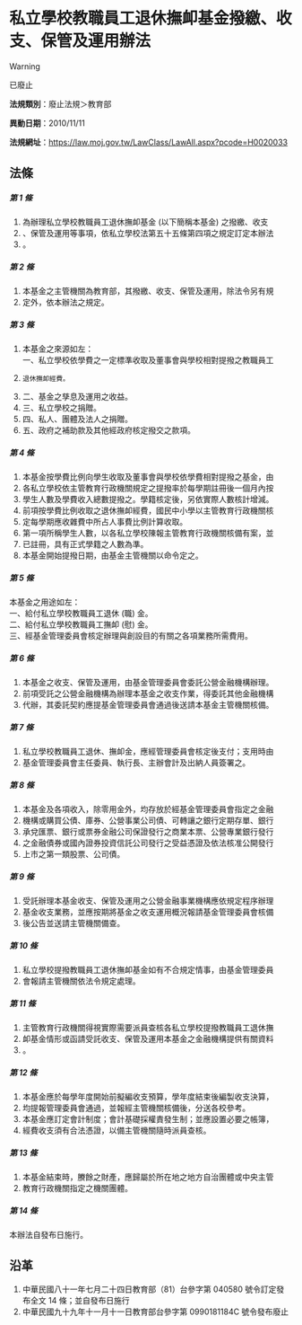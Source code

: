 # 私立學校教職員工退休撫卹基金撥繳、收支、保管及運用辦法


> [!WARNING]
> 已廢止


**法規類別**：廢止法規＞教育部

**異動日期**：2010/11/11  

**法規網址**：https://law.moj.gov.tw/LawClass/LawAll.aspx?pcode=H0020033



## 法條
##### 第 1 條
1. 為辦理私立學校教職員工退休撫卹基金 (以下簡稱本基金) 之撥繳、收支
1. 、保管及運用等事項，依私立學校法第五十五條第四項之規定訂定本辦法
1. 。

##### 第 2 條
1. 本基金之主管機關為教育部，其撥繳、收支、保管及運用，除法令另有規
1. 定外，依本辦法之規定。

##### 第 3 條
1. 本基金之來源如左：  
一、私立學校依學費之一定標準收取及董事會與學校相對提撥之教職員工
1.     退休撫卹經費。
1. 二、基金之孳息及運用之收益。
1. 三、私立學校之捐贈。
1. 四、私人、團體及法人之捐贈。
1. 五、政府之補助款及其他經政府核定撥交之款項。

##### 第 4 條
1. 本基金按學費比例向學生收取及董事會與學校依學費相對提撥之基金，由
1. 各私立學校依主管教育行政機關規定之提撥率於每學期註冊後一個月內按
1. 學生人數及學費收入總數提撥之。學籍核定後，另依實際人數核計增減。
1. 前項按學費比例收取之退休撫卹經費，國民中小學以主管教育行政機關核
1. 定每學期應收雜費中所占人事費比例計算收取。
1. 第一項所稱學生人數，以各私立學校陳報主管教育行政機關核備有案，並
1. 已註冊，具有正式學籍之人數為準。
1. 本基金開始提撥日期，由基金主管機關以命令定之。

##### 第 5 條
本基金之用途如左：  
一、給付私立學校教職員工退休 (職) 金。  
二、給付私立學校教職員工撫卹 (慰) 金。  
三、經基金管理委員會核定辦理與創設目的有關之各項業務所需費用。

##### 第 6 條
1. 本基金之收支、保管及運用，由基金管理委員會委託公營金融機構辦理。
1. 前項受託之公營金融機構為辦理本基金之收支作業，得委託其他金融機構
1. 代辦，其委託契約應提基金管理委員會通過後送請本基金主管機關核備。

##### 第 7 條
1. 私立學校教職員工退休、撫卹金，應經管理委員會核定後支付；支用時由
1. 基金管理委員會主任委員、執行長、主辦會計及出納人員簽署之。

##### 第 8 條
1. 本基金及各項收入，除零用金外，均存放於經基金管理委員會指定之金融
1. 機構或購買公債、庫券、公營事業公司債、可轉讓之銀行定期存單、銀行
1. 承兌匯票、銀行或票券金融公司保證發行之商業本票、公營專業銀行發行
1. 之金融債券或國內證券投資信託公司發行之受益憑證及依法核准公開發行
1. 上市之第一類股票、公司債。

##### 第 9 條
1. 受託辦理本基金收支、保管及運用之公營金融事業機構應依規定程序辦理
1. 基金收支業務，並應按期將基金之收支運用概況報請基金管理委員會核備
1. 後公告並送請主管機關備查。

##### 第 10 條
1. 私立學校提撥教職員工退休撫卹基金如有不合規定情事，由基金管理委員
1. 會報請主管機關依法令規定處理。

##### 第 11 條
1. 主管教育行政機關得視實際需要派員查核各私立學校提撥教職員工退休撫
1. 卹基金情形或函請受託收支、保管及運用本基金之金融機構提供有關資料
1. 。

##### 第 12 條
1. 本基金應於每學年度開始前擬編收支預算，學年度結束後編製收支決算，
1. 均提報管理委員會通過，並報經主管機關核備後，分送各校參考。
1. 本基金應訂定會計制度；會計基礎採權責發生制；並應設置必要之帳簿，
1. 經費收支須有合法憑證，以備主管機關隨時派員查核。

##### 第 13 條
1. 本基金結束時，賸餘之財產，應歸屬於所在地之地方自治團體或中央主管
1. 教育行政機關指定之機關團體。

##### 第 14 條
本辦法自發布日施行。

## 沿革
1. 中華民國八十一年七月二十四日教育部（81）台參字第 040580 號令訂定發布全文 14 條；並自發布日施行
1. 中華民國九十九年十一月十一日教育部台參字第 0990181184C  號令發布廢止

